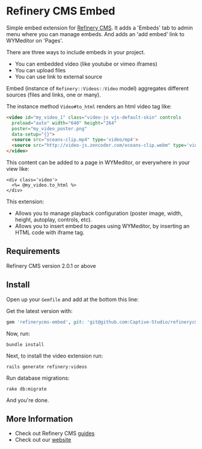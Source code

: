 # Refinery CMS Embed
Simple embed extension for [Refinery CMS](http://refinerycms.com).
It adds a 'Embeds' tab to admin menu where you can manage embeds.
And adds an 'add embed' link to WYMeditor on 'Pages'.

There are three ways to include embeds in your project.
- You can embedded video (like youtube or vimeo iframes)
- You can upload files
- You can use link to external source

Embed (instance of `Refinery::Videos::Video` model) aggregates different sources (files and links, one or many).

The instance method `Video#to_html` renders an html video tag like:

```html
<video id="my_video_1" class="video-js vjs-default-skin" controls
  preload="auto" width="640" height="264"
  poster="my_video_poster.png"
  data-setup="{}">
  <source src="oceans-clip.mp4" type='video/mp4'>
  <source src="http://video-js.zencoder.com/oceans-clip.webm" type='video/webm'>
</video>
```

This content can be added to a page in WYMeditor, or everywhere in your view like:

```erb
<div class='video'>
  <%= @my_video.to_html %>
</div>
```

This extension: 
  * Allows you to manage playback configuration (poster image, width, height, autoplay, controls, etc).
  * Allows you to insert embed to pages using WYMeditor, by inserting an HTML code with iframe tag.

## Requirements
Refinery CMS version 2.0.1 or above

## Install
Open up your ``Gemfile`` and add at the bottom this line:

Get the latest version with:
```ruby
gem 'refinerycms-embed', git: 'git@github.com:Captive-Studio/refinerycms-embed.git'
```

Now, run: 

    bundle install

Next, to install the video extension run:

    rails generate refinery:videos

Run database migrations:

    rake db:migrate

And you're done.

## More Information
- Check out Refinery CMS [guides](http://refinerycms.com/guides)
- Check out our [website](http://captive.fr)
